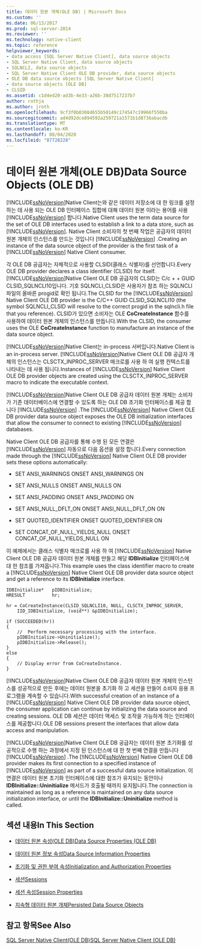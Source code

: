```yaml
---
title: 데이터 원본 개체(OLE DB) | Microsoft Docs
ms.custom: ''
ms.date: 06/13/2017
ms.prod: sql-server-2014
ms.reviewer: ''
ms.technology: native-client
ms.topic: reference
helpviewer_keywords:
- data access [SQL Server Native Client], data source objects
- SQL Server Native Client, data source objects
- SQLNCLI, data source objects
- SQL Server Native Client OLE DB provider, data source objects
- OLE DB data source objects [SQL Server Native Client]
- data source objects [OLE DB]
- CLSID
ms.assetid: c1d4ed20-ad3b-4e33-a26b-38d7517237b7
author: rothja
ms.author: jroth
ms.openlocfilehash: 9cf3f0b0308d655b50149c174547c19966f550ba
ms.sourcegitcommit: ad4d92dce894592a259721a1571b1d8736abacdb
ms.translationtype: MT
ms.contentlocale: ko-KR
ms.lasthandoff: 08/04/2020
ms.locfileid: "87728228"
---
```

# <a name="data-source-objects-ole-db"></a><span data-ttu-id="b3297-102">데이터 원본 개체(OLE DB)</span><span class="sxs-lookup"><span data-stu-id="b3297-102">Data Source Objects (OLE DB)</span></span>
  [!INCLUDE[ssNoVersion](../../includes/ssnoversion-md.md)]<span data-ttu-id="b3297-103">Native Client는와 같은 데이터 저장소에 대 한 링크를 설정 하는 데 사용 되는 OLE DB 인터페이스 집합에 대해 데이터 원본 이라는 용어를 사용 [!INCLUDE[ssNoVersion](../../includes/ssnoversion-md.md)] 합니다.</span><span class="sxs-lookup"><span data-stu-id="b3297-103">Native Client uses the term data source for the set of OLE DB interfaces used to establish a link to a data store, such as [!INCLUDE[ssNoVersion](../../includes/ssnoversion-md.md)].</span></span> <span data-ttu-id="b3297-104">Native Client 소비자의 첫 번째 작업은 공급자의 데이터 원본 개체의 인스턴스를 만드는 것입니다 [!INCLUDE[ssNoVersion](../../includes/ssnoversion-md.md)] .</span><span class="sxs-lookup"><span data-stu-id="b3297-104">Creating an instance of the data source object of the provider is the first task of a [!INCLUDE[ssNoVersion](../../includes/ssnoversion-md.md)] Native Client consumer.</span></span>  
  
 <span data-ttu-id="b3297-105">각 OLE DB 공급자는 자체적으로 사용할 CLSID(클래스 식별자)를 선언합니다.</span><span class="sxs-lookup"><span data-stu-id="b3297-105">Every OLE DB provider declares a class identifier (CLSID) for itself.</span></span> <span data-ttu-id="b3297-106">[!INCLUDE[ssNoVersion](../../includes/ssnoversion-md.md)]Native Client OLE DB 공급자의 CLSID는 C/c + + GUID CLSID_SQLNCLI10입니다. 기호 SQLNCLI_CLSID은 사용자가 참조 하는 SQLNCLI 파일의 올바른 progid로 확인 됩니다.</span><span class="sxs-lookup"><span data-stu-id="b3297-106">The CLSID for the [!INCLUDE[ssNoVersion](../../includes/ssnoversion-md.md)] Native Client OLE DB provider is the C/C++ GUID CLSID_SQLNCLI10 (the symbol SQLNCLI_CLSID will resolve to the correct progid in the sqlncli.h file that you reference).</span></span> <span data-ttu-id="b3297-107">CLSID가 있으면 소비자는 OLE **CoCreateInstance** 함수를 사용하여 데이터 원본 개체의 인스턴스를 만듭니다.</span><span class="sxs-lookup"><span data-stu-id="b3297-107">With the CLSID, the consumer uses the OLE **CoCreateInstance** function to manufacture an instance of the data source object.</span></span>  
  
 [!INCLUDE[ssNoVersion](../../includes/ssnoversion-md.md)]<span data-ttu-id="b3297-108">Native Client는 in-process 서버입니다.</span><span class="sxs-lookup"><span data-stu-id="b3297-108">Native Client is an in-process server.</span></span> <span data-ttu-id="b3297-109">[!INCLUDE[ssNoVersion](../../includes/ssnoversion-md.md)]Native Client OLE DB 공급자 개체의 인스턴스는 CLSCTX_INPROC_SERVER 매크로를 사용 하 여 실행 컨텍스트를 나타내는 데 사용 됩니다.</span><span class="sxs-lookup"><span data-stu-id="b3297-109">Instances of [!INCLUDE[ssNoVersion](../../includes/ssnoversion-md.md)] Native Client OLE DB provider objects are created using the CLSCTX_INPROC_SERVER macro to indicate the executable context.</span></span>  
  
 <span data-ttu-id="b3297-110">[!INCLUDE[ssNoVersion](../../includes/ssnoversion-md.md)]Native Client OLE DB 공급자 데이터 원본 개체는 소비자가 기존 데이터베이스에 연결할 수 있도록 하는 OLE DB 초기화 인터페이스를 제공 합니다 [!INCLUDE[ssNoVersion](../../includes/ssnoversion-md.md)] .</span><span class="sxs-lookup"><span data-stu-id="b3297-110">The [!INCLUDE[ssNoVersion](../../includes/ssnoversion-md.md)] Native Client OLE DB provider data source object exposes the OLE DB initialization interfaces that allow the consumer to connect to existing [!INCLUDE[ssNoVersion](../../includes/ssnoversion-md.md)] databases.</span></span>  
  
 <span data-ttu-id="b3297-111">Native Client OLE DB 공급자를 통해 수행 된 모든 연결은 [!INCLUDE[ssNoVersion](../../includes/ssnoversion-md.md)] 자동으로 다음 옵션을 설정 합니다.</span><span class="sxs-lookup"><span data-stu-id="b3297-111">Every connection made through the [!INCLUDE[ssNoVersion](../../includes/ssnoversion-md.md)] Native Client OLE DB provider sets these options automatically:</span></span>  
  
-   <span data-ttu-id="b3297-112">SET ANSI_WARNINGS ON</span><span class="sxs-lookup"><span data-stu-id="b3297-112">SET ANSI_WARNINGS ON</span></span>  
  
-   <span data-ttu-id="b3297-113">SET ANSI_NULLS ON</span><span class="sxs-lookup"><span data-stu-id="b3297-113">SET ANSI_NULLS ON</span></span>  
  
-   <span data-ttu-id="b3297-114">SET ANSI_PADDING ON</span><span class="sxs-lookup"><span data-stu-id="b3297-114">SET ANSI_PADDING ON</span></span>  
  
-   <span data-ttu-id="b3297-115">SET ANSI_NULL_DFLT_ON ON</span><span class="sxs-lookup"><span data-stu-id="b3297-115">SET ANSI_NULL_DFLT_ON ON</span></span>  
  
-   <span data-ttu-id="b3297-116">SET QUOTED_IDENTIFIER ON</span><span class="sxs-lookup"><span data-stu-id="b3297-116">SET QUOTED_IDENTIFIER ON</span></span>  
  
-   <span data-ttu-id="b3297-117">SET CONCAT_OF_NULL_YIELDS_NULL ON</span><span class="sxs-lookup"><span data-stu-id="b3297-117">SET CONCAT_OF_NULL_YIELDS_NULL ON</span></span>  
  
 <span data-ttu-id="b3297-118">이 예제에서는 클래스 식별자 매크로를 사용 하 여 [!INCLUDE[ssNoVersion](../../includes/ssnoversion-md.md)] Native Client OLE DB 공급자 데이터 원본 개체를 만들고 해당 **IDBInitialize** 인터페이스에 대 한 참조를 가져옵니다.</span><span class="sxs-lookup"><span data-stu-id="b3297-118">This example uses the class identifier macro to create a [!INCLUDE[ssNoVersion](../../includes/ssnoversion-md.md)] Native Client OLE DB provider data source object and get a reference to its **IDBInitialize** interface.</span></span>  
  
```  
IDBInitialize*   pIDBInitialize;  
HRESULT          hr;  
  
hr = CoCreateInstance(CLSID_SQLNCLI10, NULL, CLSCTX_INPROC_SERVER,  
    IID_IDBInitialize, (void**) &pIDBInitialize);  
  
if (SUCCEEDED(hr))  
{  
    //  Perform necessary processing with the interface.  
    pIDBInitialize->Uninitialize();  
    pIDBInitialize->Release();  
}  
else  
{  
    // Display error from CoCreateInstance.  
}  
```  
  
 <span data-ttu-id="b3297-119">[!INCLUDE[ssNoVersion](../../includes/ssnoversion-md.md)]Native Client OLE DB 공급자 데이터 원본 개체의 인스턴스를 성공적으로 만든 후에는 데이터 원본을 초기화 하 고 세션을 만들어 소비자 응용 프로그램을 계속할 수 있습니다.</span><span class="sxs-lookup"><span data-stu-id="b3297-119">With successful creation of an instance of a [!INCLUDE[ssNoVersion](../../includes/ssnoversion-md.md)] Native Client OLE DB provider data source object, the consumer application can continue by initializing the data source and creating sessions.</span></span> <span data-ttu-id="b3297-120">OLE DB 세션은 데이터 액세스 및 조작을 가능하게 하는 인터페이스를 제공합니다.</span><span class="sxs-lookup"><span data-stu-id="b3297-120">OLE DB sessions present the interfaces that allow data access and manipulation.</span></span>  
  
 <span data-ttu-id="b3297-121">[!INCLUDE[ssNoVersion](../../includes/ssnoversion-md.md)]Native Client OLE DB 공급자는 데이터 원본 초기화를 성공적으로 수행 하는 과정에서 지정 된 인스턴스에 대 한 첫 번째 연결을 만듭니다 [!INCLUDE[ssNoVersion](../../includes/ssnoversion-md.md)] .</span><span class="sxs-lookup"><span data-stu-id="b3297-121">The [!INCLUDE[ssNoVersion](../../includes/ssnoversion-md.md)] Native Client OLE DB provider makes its first connection to a specified instance of [!INCLUDE[ssNoVersion](../../includes/ssnoversion-md.md)] as part of a successful data source initialization.</span></span> <span data-ttu-id="b3297-122">이 연결은 데이터 원본 초기화 인터페이스에 대한 참조가 유지되는 동안이나 **IDBInitialize::Uninitialize** 메서드가 호출될 때까지 유지됩니다.</span><span class="sxs-lookup"><span data-stu-id="b3297-122">The connection is maintained as long as a reference is maintained on any data source initialization interface, or until the **IDBInitialize::Uninitialize** method is called.</span></span>  
  
## <a name="in-this-section"></a><span data-ttu-id="b3297-123">섹션 내용</span><span class="sxs-lookup"><span data-stu-id="b3297-123">In This Section</span></span>  
  
-   [<span data-ttu-id="b3297-124">데이터 원본 속성&#40;OLE DB&#41;</span><span class="sxs-lookup"><span data-stu-id="b3297-124">Data Source Properties &#40;OLE DB&#41;</span></span>](data-source-properties-ole-db.md)  
  
-   [<span data-ttu-id="b3297-125">데이터 원본 정보 속성</span><span class="sxs-lookup"><span data-stu-id="b3297-125">Data Source Information Properties</span></span>](data-source-information-properties.md)  
  
-   [<span data-ttu-id="b3297-126">초기화 및 권한 부여 속성</span><span class="sxs-lookup"><span data-stu-id="b3297-126">Initialization and Authorization Properties</span></span>](initialization-and-authorization-properties.md)  
  
-   [<span data-ttu-id="b3297-127">세션</span><span class="sxs-lookup"><span data-stu-id="b3297-127">Sessions</span></span>](sessions.md)  
  
-   [<span data-ttu-id="b3297-128">세션 속성</span><span class="sxs-lookup"><span data-stu-id="b3297-128">Session Properties</span></span>](session-properties-sql-server-native-client-ole-db-provider.md)  
  
-   [<span data-ttu-id="b3297-129">지속형 데이터 원본 개체</span><span class="sxs-lookup"><span data-stu-id="b3297-129">Persisted Data Source Objects</span></span>](persisted-data-source-objects.md)  
  
## <a name="see-also"></a><span data-ttu-id="b3297-130">참고 항목</span><span class="sxs-lookup"><span data-stu-id="b3297-130">See Also</span></span>  
 [<span data-ttu-id="b3297-131">SQL Server Native Client&#40;OLE DB&#41;</span><span class="sxs-lookup"><span data-stu-id="b3297-131">SQL Server Native Client &#40;OLE DB&#41;</span></span>](../native-client/ole-db/sql-server-native-client-ole-db.md)  
  
  
